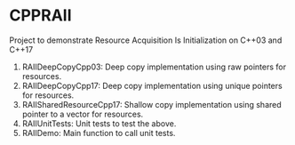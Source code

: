 # CPPRAII
Project to demonstrate Resource Acquisition Is Initialization on C++03 and C++17

1. RAIIDeepCopyCpp03: Deep copy implementation using raw pointers for resources.
2. RAIIDeepCopyCpp17: Deep copy implementation using unique pointers for resources.
3. RAIISharedResourceCpp17: Shallow copy implementation using shared pointer to a vector for resources.
4. RAIIUnitTests: Unit tests to test the above.
5. RAIIDemo: Main function to call unit tests.
